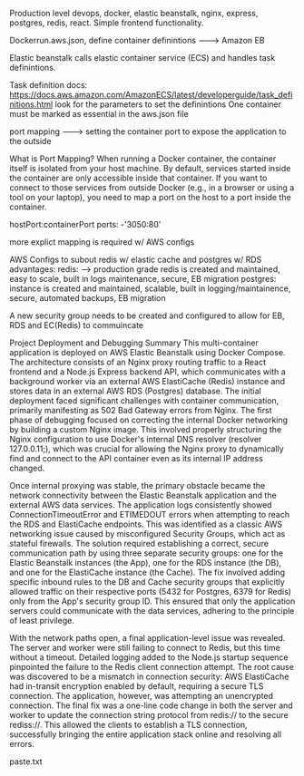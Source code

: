 Production level devops, docker, elastic beanstalk, nginx, express, postgres, redis, react. Simple frontend functionality.

Dockerrun.aws.json, define container definintions ---> Amazon EB

Elastic beanstalk calls elastic container service (ECS) and handles task definintions.

Task definition docs:
https://docs.aws.amazon.com/AmazonECS/latest/developerguide/task_definitions.html
look for the parameters to set the definintions
One container must be marked as essential in the aws.json file

port mapping ---> setting the container port to expose the application to the outside

What is Port Mapping?
When running a Docker container, the container itself is isolated from your host machine. By default, services started inside the container are only accessible inside that container. If you want to connect to those services from outside Docker (e.g., in a browser or using a tool on your laptop), you need to map a port on the host to a port inside the container.

hostPort:containerPort
ports:
 -'3050:80'

 more explict mapping is required w/ AWS configs

 AWS Configs to subout redis w/ elastic cache and postgres w/ RDS
 advantages:
    redis: --> production grade
        redis is created and maintained, easy to scale, built in logs maintenance,
        secure, EB migration
    postgres:
        instance is created and maintained, scalable, built in logging/maintainence,
        secure, automated backups, EB migration

A new security group needs to be created and configured to allow for EB, RDS and EC(Redis) to commuincate

Project Deployment and Debugging Summary
This multi-container application is deployed on AWS Elastic Beanstalk using Docker Compose. The architecture consists of an Nginx proxy routing traffic to a React frontend and a Node.js Express backend API, which communicates with a background worker via an external AWS ElastiCache (Redis) instance and stores data in an external AWS RDS (Postgres) database. The initial deployment faced significant challenges with container communication, primarily manifesting as 502 Bad Gateway errors from Nginx. The first phase of debugging focused on correcting the internal Docker networking by building a custom Nginx image. This involved properly structuring the Nginx configuration to use Docker's internal DNS resolver (resolver 127.0.0.11;), which was crucial for allowing the Nginx proxy to dynamically find and connect to the API container even as its internal IP address changed.

Once internal proxying was stable, the primary obstacle became the network connectivity between the Elastic Beanstalk application and the external AWS data services. The application logs consistently showed ConnectionTimeoutError and ETIMEDOUT errors when attempting to reach the RDS and ElastiCache endpoints. This was identified as a classic AWS networking issue caused by misconfigured Security Groups, which act as stateful firewalls. The solution required establishing a correct, secure communication path by using three separate security groups: one for the Elastic Beanstalk instances (the App), one for the RDS instance (the DB), and one for the ElastiCache instance (the Cache). The fix involved adding specific inbound rules to the DB and Cache security groups that explicitly allowed traffic on their respective ports (5432 for Postgres, 6379 for Redis) only from the App's security group ID. This ensured that only the application servers could communicate with the data services, adhering to the principle of least privilege.

With the network paths open, a final application-level issue was revealed. The server and worker were still failing to connect to Redis, but this time without a timeout. Detailed logging added to the Node.js startup sequence pinpointed the failure to the Redis client connection attempt. The root cause was discovered to be a mismatch in connection security: AWS ElastiCache had in-transit encryption enabled by default, requiring a secure TLS connection. The application, however, was attempting an unencrypted connection. The final fix was a one-line code change in both the server and worker to update the connection string protocol from redis:// to the secure rediss://. This allowed the clients to establish a TLS connection, successfully bringing the entire application stack online and resolving all errors.

paste.txt



